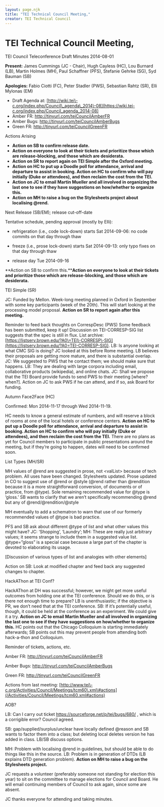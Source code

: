 ```yaml
---
layout: page.njk
title: "TEI Technical Council Meeting,"
creator: TEI Technical Council
---
```

# TEI Technical Council Meeting,


TEI Council Teleconference Draft Minutes 2014\-08\-01
 
 **Present:**  James Cummings (JC \- Chair), Hugh Cayless (HC), Lou
 Burnard (LB), Martin Holmes (MH), Paul Schaffner (PFS), Stefanie Gehrke (SG), Syd
 Bauman (SB)


**Apologies:**  Fabio Ciotti (FC), Peter Stadler (PWS), Sebastian
 Rahtz (SR), Elli Mylonas (EM)



* Draft Agenda at: [http://wiki.tei\-c.org/index.php/Council\_agenda\_2014\-08](https://wiki.tei-c.org/index.php/Council_agenda_2014-08)
* Amber FR: <http://tinyurl.com/teiCouncilAmberFR>
* Amber Bugs: <http://tinyurl.com/teiCouncilAmberBugs>
* Green FR: <http://tinyurl.com/teiCouncilGreenFR>




 Actions Arising
 
 * **Action on SB to confirm release date.**
* **Action on everyone to look at their tickets and prioritize
 those which are release\-blocking, and those which are desiderata.**
* **Action on SR to report again on TEI Simple after the Oxford
 meeting.**
* **Action on HC to put up a Doodle poll for attendance, arrival
 and departure to assist in booking. Action on HC to confirm who will pay
 initially (Duke or attendees), and then reclaim the cost from the TEI.**
* **Action on JC to email Martin Mueller and all involved in
 organizing the last one to see if they have suggestions on how/whether
 to organize this.**
* **Action on MH to raise a bug on the Stylesheets project about
 localising @rend.**




 Next Release (SB/EM); release cut\-off\-date
 
 Tentative schedule, pending approval (mostly by Elli):



- refrigeration (i.e., code lock\-down) starts Sat 2014\-09\-06: no code
 commits on that day through thaw

- freeze (i.e., prose lock\-down) starts Sat 2014\-09\-13: only typo fixes on
 that day through thaw

- release day Tue 2014\-09\-16

**Action on SB to confirm this.****Action on everyone to look at their tickets and prioritize those
 which are release\-blocking, and those which are desiderata.**






 TEI Simple (SR)
 
 JC: Funded by Mellon. Week\-long meeting planned in Oxford in September with some
 key participants (week of the 20th). This will start looking at the processing
 model proposal. **Action on SR to report again after this
 meeting.**


Reminder to feed back thoughts on CorrespDesc (PWS)
 Some feedback has been
 submitted, keep it up! Discussion on TEI\-CORRESP\-SIG list suggests that the spec
 is still in flux. List archive: [https://listserv.brown.edu/?A0\=TEI\-CORRESP\-SIG](https://listserv.brown.edu/?A0=TEI-CORRESP-SIG). LB: Is
 anyone looking at what CMC SIG is doing? JC looked at this before Rome meeting.
 LB believes their proposals are getting more mature, and there is substantial
 overlap. JC: We suggested to PWS that he contact them; we should make sure that
 happens. LB: They are dealing with large corpora including email, collaborative
 products (wikipedia), and online chats. JC: Shall we propose that the TEI Board
 provide funds to send PWS to their meeting \[where? when?]. Action on JC to ask
 PWS if he can attend, and if so, ask Board for funding.




 Autumn Face2Face (HC)
 
 Confirmed: Mon 2014\-11\-17 through Wed 2014\-11\-19\.


HC needs to know a general estimate of numbers, and will reserve a block of rooms
 at one of the local hotels or conference centers. **Action on HC
 to put up a Doodle poll for attendance, arrival and departure to assist in
 booking. Action on HC to confirm who will pay initially (Duke or attendees),
 and then reclaim the cost from the TEI.** There are no plans as yet for
 Council members to participate in public presentations around the meeting, but
 if they’re going to happen, dates will need to be confirmed soon.




 List Types (MH/SR)
 
 MH values of @rend are suggested in prose, not \<valList\> because of tech
 problem. All uses have been changed. Stylesheets updated. Prose updated in CO to
 suggest use of @rend or @style (@rend rather than @rendition because it is a
 more straightforward conversion, of documents or of practice, from @type). Sole
 remaining recommended value for @type is ‘gloss.’ SB wants to clarify that we
 aren’t specifically recommending @rend but any of @rend/@rendition/@style


MH eventually to add a schematron to warn that use of our formerly recommended
 values of @type is bad practice.


PFS and SB ask about different @type of list and what other values this might
 have? JC: ‘Shopping’, ‘Laundry’; MH: These are really just arbitrary values; it
 seems strange to include them in a suggested value list. @type\=”gloss” is a
 special case because a large part of the chapter is devoted to elaborating its
 usage.


\[Discussion of various types of list and analogies with other elements]


Action on SB: Look at modified chapter and feed back any suggested changes to
 chapter.




 HackAThon at TEI Conf?
 
 HackAThon at DH was successful; however, we might get more useful outcomes from
 holding one at the TEI conference. Should we do this, or is there not enough
 time to prepare? LB is unenthusiastic; if the objective is PR, we don’t need
 that at the TEI conference. SB: If it’s potentially useful, though, it could be
 held at the conference as an experiment. We could give it a try. **Action on JC to email Martin Mueller and all involved in organizing the
 last one to see if they have suggestions on how/whether to organize
 this.** HC points out that the Chicago Colloquium is starting immediately
 afterwards; SB points out this may prevent people from attending both
 hack\-a\-thon and Colloquium.




 Reminder of tickets, actions, etc.
 
 Amber FR: <http://tinyurl.com/teiCouncilAmberFR>


Amber Bugs: <http://tinyurl.com/teiCouncilAmberBugs>


Green FR: <http://tinyurl.com/teiCouncilGreenFR>


Actions from last meeting: [http://www.tei\-c.org/Activities/Council/Meetings/tcm60\.xml\#actions](/Activities/Council/Meetings/tcm60.xml#actions)




 AOB?
 
 LB: Can I carry out ticket <https://sourceforge.net/p/tei/bugs/680/> , which is a
 corrigible error? Council agreed.


SB: gap/supplied/surplus/unclear have locally defined @reason and SB wants to
 factor them into a class; but deleting local deletes version he has added in
 class. LB/SB discuss options. 


MH: Problem with localising @rend in guidelines, but should be able to do things
 like this in the source. LB: Problem is in generation of DTDs (LB explains DTD
 generation problem). **Action on MH to raise a bug on the
 Stylesheets project.**


JC requests a volunteer (preferably someone not standing for election this year)
 to sit on the committee to manage elections for Council and Board. He will email
 continuing members of Council to ask again, since some are absent.


JC thanks everyone for attending and taking minutes.




